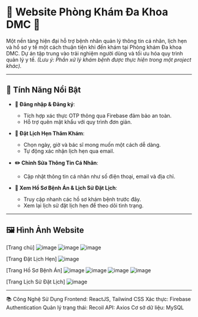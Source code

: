 # 🌟 Website Phòng Khám Đa Khoa DMC 🌟

Một nền tảng hiện đại hỗ trợ bệnh nhân quản lý thông tin cá nhân, lịch hẹn và hồ sơ y tế một cách thuận tiện khi đến khám tại Phòng khám Đa khoa DMC. Dự án tập trung vào trải nghiệm người dùng và tối ưu hóa quy trình quản lý y tế. *(Lưu ý: Phần xử lý khám bệnh được thực hiện trong một project khác).*

---

## 🎯 Tính Năng Nổi Bật

- **👤 Đăng nhập & Đăng ký**: 
  - Tích hợp xác thực OTP thông qua Firebase đảm bảo an toàn.
  - Hỗ trợ quên mật khẩu với quy trình đơn giản.
  
- **📅 Đặt Lịch Hẹn Thăm Khám**:
  - Chọn ngày, giờ và bác sĩ mong muốn một cách dễ dàng.
  - Tự động xác nhận lịch hẹn qua email.

- **✏️ Chỉnh Sửa Thông Tin Cá Nhân**:
  - Cập nhật thông tin cá nhân như số điện thoại, email và địa chỉ.

- **📖 Xem Hồ Sơ Bệnh Án & Lịch Sử Đặt Lịch**:
  - Truy cập nhanh các hồ sơ khám bệnh trước đây.
  - Xem lại lịch sử đặt lịch hẹn để theo dõi tình trạng.

---

## 🖼️ Hình Ảnh Website
[Trang chủ]
![image](https://github.com/user-attachments/assets/3590baba-1267-4077-ab7f-6c451a80c94c)
![image](https://github.com/user-attachments/assets/3cb5a8d4-deb6-4bac-a43d-3ad06215c969)
![image](https://github.com/user-attachments/assets/b74a108c-9bd4-4a5c-973c-959331838ec6)

[Trang Đặt Lịch Hẹn]
![image](https://github.com/user-attachments/assets/963f435b-5977-4383-a4e6-7a30485126cd)

[Trang Hồ Sơ Bệnh Án]
![image](https://github.com/user-attachments/assets/69b6e7ef-c1d3-428b-b104-c7acefe9508c)
![image](https://github.com/user-attachments/assets/fa3325f8-dfdb-449b-885e-bdd83d71dbd7)
![image](https://github.com/user-attachments/assets/d9d9ef48-247e-4f9a-939e-51ec412f74c1)
![image](https://github.com/user-attachments/assets/e0009181-9329-4d17-b6e3-1dead95d25f1)

[Trang Lịch Sử Đặt Lịch]
![image](https://github.com/user-attachments/assets/08bb8a2c-c687-4ae9-b3d3-9a41e523d5fb)

---

📚 Công Nghệ Sử Dụng
Frontend: ReactJS, Tailwind CSS
Xác thực: Firebase Authentication
Quản lý trạng thái: Recoil
API: Axios
Cơ sở dữ liệu: MySQL
